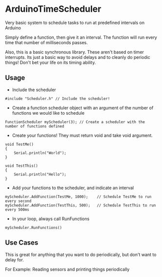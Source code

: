 # ArduinoTimeScheduler

Very basic system to schedule tasks to run at predefined intervals on Arduino

Simply define a function, then give it an interval. The function will run every time that number of milliseconds passes.

Also, this is a basic synchronous library. These aren't based on timer interrupts. Its just a basic way to avoid delays and to cleanly do periodic things! Don't bet your life on its timing ability.

## Usage

* Include the scheduler
```
#include "Scheduler.h" // Include the scheduler!
```

* Create a function scheduler object with an argument of the number of functions we would like to schedule
```
FunctionScheduler myScheduler(3); // Create a scheduler with the number of functions defined
```

* Create your functions! They must return void and take void argument.
```
void TestMe()
{
	Serial.println("World");
}

void TestThis()
{
	Serial.println("Hello");
}
```

* Add your functions to the scheduler, and indicate an interval
```
myScheduler.AddFunction(TestMe, 1000);    // Schedule TestMe to run every second
myScheduler.AddFunction(TestThis, 500);   // Schedule TestThis to run every 500ms
```

* In your loop, always call RunFunctions
```
myScheduler.RunFunctions()
```

## Use Cases
This is great for anything that you want to do periodically, but don't want to delay for.

For Example: Reading sensors and printing things periodically
